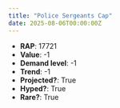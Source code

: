 ```yaml
---
title: "Police Sergeants Cap"
date: 2025-08-06T00:00:00Z
---
```

- **RAP**: 17721
- **Value**: -1
- **Demand level**: -1
- **Trend**: -1
- **Projected?**: True
- **Hyped?**: True
- **Rare?**: True
